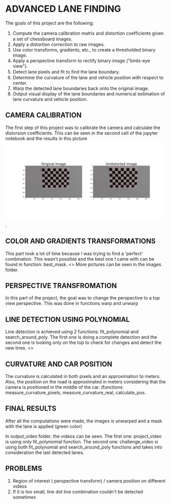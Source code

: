 # ADVANCED LANE FINDING

The goals of this project are the following: 
  1. Compute the camera calibration matrix and distortion coefﬁcients given a set of chessboard images. 
  2. Apply a distortion correction to raw images. 
  3. Use color transforms, gradients, etc., to create a thresholded binary image. 
  4. Apply a perspective transform to rectify binary image ("birds-eye view"). 
  5. Detect lane pixels and ﬁt to ﬁnd the lane boundary. 
  6. Determine the curvature of the lane and vehicle position with respect to center. 
  7. Warp the detected lane boundaries back onto the original image. 
  8. Output visual display of the lane boundaries and numerical estimation of lane curvature and vehicle position.


## CAMERA CALIBRATION

The first step of this project was to calibrate the camera and calculate the distorsion coefficients. This can be seen in the second cell of the jupyter notebook and the results in this picture ![Calibrated](https://github.com/ranceaaa/PROJECT-2---ADVANCED-LANE-FINDING/blob/master/images/calibrated.png).

## COLOR AND GRADIENTS TRANSFORMATIONS

This part took a lot of time because I was trying to find a 'perfect' combination. This wasn't possible and the best one I came with can be found in function: best_mask. <> More pictures can be seen in the images folder.

## PERSPECTIVE TRANSFROMATION

In this part of the project, the goal was to change the perspective to a top view perspective. This was done in functions warp and unwarp

## LINE DETECTION USING POLYNOMIAL

Line detection is achieved using 2 functions: fit_polynomial and search_around_poly. The first one is doing a complete detection and the second one is looking only on the top to check for changes and detect the new lines. <> 

## CURVATURE AND CAR POSITION

The curvature is calculated in both pixels and an approximation to meters. Also, the position on the road is approximated in meters considering that the camera is positioned in the middle of the car. (functions: measure_curvature_pixels, measure_curvature_real, calculate_pos.

## FINAL RESULTS

After all the computations were made, the images is unwarped and a mask with the lane is applied (green color)

In output_video folder, the videos can be seen. The first one: project_video is using only fit_polynomial function. The second one: challenge_video si using both fit_polynomial and search_around_poly functions and takes into consideration the last detected lanes.

## PROBLEMS

1. Region of interest ( perspective transform) / camera position on different videos
2. If it is too small, line dot line combination couldn't be detected sometimes
